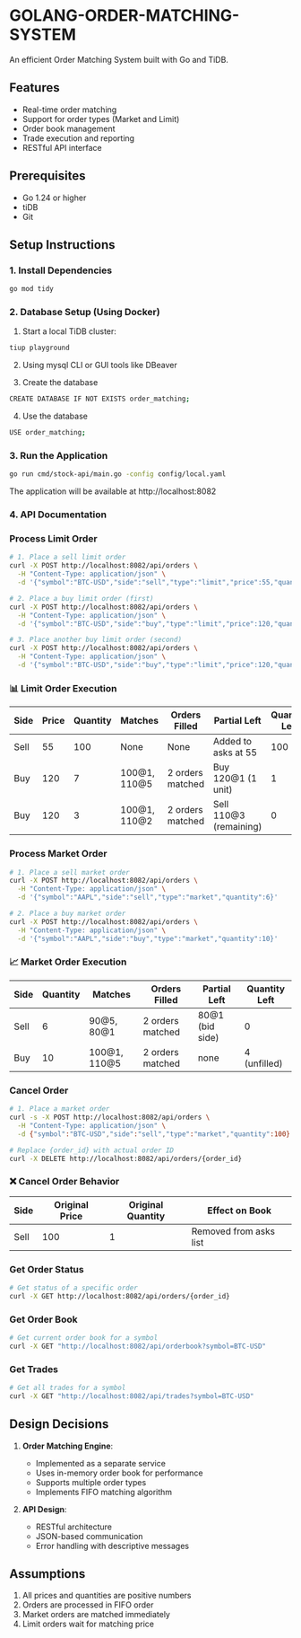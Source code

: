 # GOLANG-ORDER-MATCHING-SYSTEM

An efficient Order Matching System built with Go and TiDB.

## Features

- Real-time order matching
- Support for order types (Market and Limit)
- Order book management
- Trade execution and reporting
- RESTful API interface

## Prerequisites

- Go 1.24 or higher
- tiDB
- Git

## Setup Instructions

### 1. Install Dependencies

```bash
go mod tidy
```

### 2. Database Setup (Using Docker)

1. Start a local TiDB cluster:

```bash
tiup playground
```

2. Using mysql CLI or GUI tools like DBeaver

3. Create the database

```bash
CREATE DATABASE IF NOT EXISTS order_matching;
```

4. Use the database

```bash
USE order_matching;
```

### 3. Run the Application

```bash
go run cmd/stock-api/main.go -config config/local.yaml
```

The application will be available at http://localhost:8082

### 4. API Documentation

### Process Limit Order

```bash
# 1. Place a sell limit order
curl -X POST http://localhost:8082/api/orders \
  -H "Content-Type: application/json" \
  -d '{"symbol":"BTC-USD","side":"sell","type":"limit","price":55,"quantity":100}'

# 2. Place a buy limit order (first)
curl -X POST http://localhost:8082/api/orders \
  -H "Content-Type: application/json" \
  -d '{"symbol":"BTC-USD","side":"buy","type":"limit","price":120,"quantity":7}'

# 3. Place another buy limit order (second)
curl -X POST http://localhost:8082/api/orders \
  -H "Content-Type: application/json" \
  -d '{"symbol":"BTC-USD","side":"buy","type":"limit","price":120,"quantity":3}'
```

### 📊 Limit Order Execution

| Side | Price | Quantity | Matches      | Orders Filled    | Partial Left           | Quantity Left |
| ---- | ----- | -------- | ------------ | ---------------- | ---------------------- | ------------- |
| Sell | 55    | 100      | None         | None             | Added to asks at 55    | 100           |
| Buy  | 120   | 7        | 100@1, 110@5 | 2 orders matched | Buy 120@1 (1 unit)     | 1             |
| Buy  | 120   | 3        | 100@1, 110@2 | 2 orders matched | Sell 110@3 (remaining) | 0             |

### Process Market Order

```bash
# 1. Place a sell market order
curl -X POST http://localhost:8082/api/orders \
  -H "Content-Type: application/json" \
  -d '{"symbol":"AAPL","side":"sell","type":"market","quantity":6}'

# 2. Place a buy market order
curl -X POST http://localhost:8082/api/orders \
  -H "Content-Type: application/json" \
  -d '{"symbol":"AAPL","side":"buy","type":"market","quantity":10}'
```

### 📈 Market Order Execution

| Side | Quantity | Matches      | Orders Filled    | Partial Left    | Quantity Left |
| ---- | -------- | ------------ | ---------------- | --------------- | ------------- |
| Sell | 6        | 90@5, 80@1   | 2 orders matched | 80@1 (bid side) | 0             |
| Buy  | 10       | 100@1, 110@5 | 2 orders matched | none            | 4 (unfilled)  |

### Cancel Order

```bash
# 1. Place a market order
curl -s -X POST http://localhost:8082/api/orders \
  -H "Content-Type: application/json" \
  -d {"symbol":"BTC-USD","side":"sell","type":"market","quantity":100}

# Replace {order_id} with actual order ID
curl -X DELETE http://localhost:8082/api/orders/{order_id}
```

### ❌ Cancel Order Behavior

| Side | Original Price | Original Quantity | Effect on Book         |
| ---- | -------------- | ----------------- | ---------------------- |
| Sell | 100            | 1                 | Removed from asks list |

### Get Order Status

```bash
# Get status of a specific order
curl -X GET http://localhost:8082/api/orders/{order_id}
```

### Get Order Book

```bash
# Get current order book for a symbol
curl -X GET "http://localhost:8082/api/orderbook?symbol=BTC-USD"
```

### Get Trades

```bash
# Get all trades for a symbol
curl -X GET "http://localhost:8082/api/trades?symbol=BTC-USD"
```

## Design Decisions

1. **Order Matching Engine**:

   - Implemented as a separate service
   - Uses in-memory order book for performance
   - Supports multiple order types
   - Implements FIFO matching algorithm

2. **API Design**:
   - RESTful architecture
   - JSON-based communication
   - Error handling with descriptive messages

## Assumptions

1. All prices and quantities are positive numbers
2. Orders are processed in FIFO order
3. Market orders are matched immediately
4. Limit orders wait for matching price
